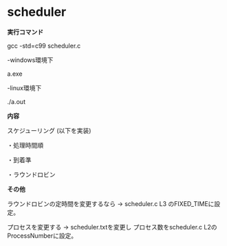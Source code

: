 # scheduler

**実行コマンド**

gcc -std=c99 scheduler.c 

-windows環境下

a.exe


-linux環境下

./a.out

**内容**

スケジューリング (以下を実装)

・処理時間順

・到着準

・ラウンドロビン

**その他**

ラウンドロビンの定時間を変更するなら → scheduler.c L3 のFIXED_TIMEに設定。

プロセスを変更する → scheduler.txtを変更し プロセス数をscheduler.c L2のProcessNumberに設定。